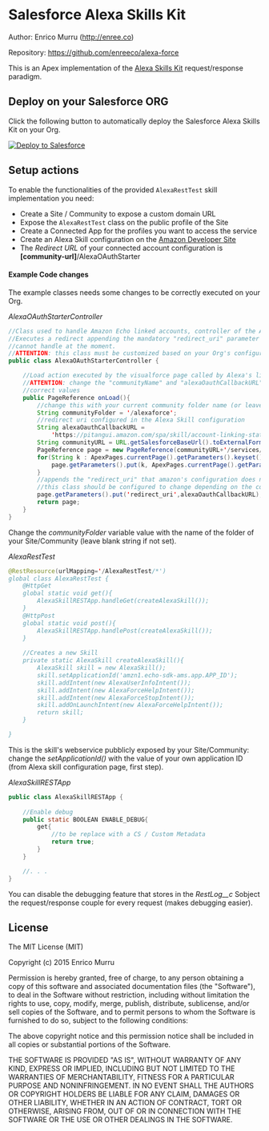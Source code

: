 # Salesforce Alexa Skills Kit

Author: Enrico Murru (http://enree.co)

Repository: https://github.com/enreeco/alexa-force

This is an Apex implementation of the [Alexa Skills Kit](https://developer.amazon.com/public/solutions/alexa/alexa-skills-kit) request/response paradigm.

## Deploy on your Salesforce ORG

Click the following button to automatically deploy the Salesforce Alexa Skills Kit on your Org.

<a href="https://githubsfdeploy.herokuapp.com?owner=enreeco&repo=alexa-force">
  <img alt="Deploy to Salesforce"
       src="https://raw.githubusercontent.com/afawcett/githubsfdeploy/master/src/main/webapp/resources/img/deploy.png">
</a>

## Setup actions

To enable the functionalities of the provided `AlexaRestTest` skill implementation you need:

- Create a Site / Community to expose a custom domain URL
- Expose the `AlexaRestTest` class on the public profile of the Site
- Create a Connected App for the profiles you want to access the service
- Create an Alexa Skill configuration on the [Amazon Developer Site](https://developer.amazon.com/public/solutions/devices/echo)
- The *Redirect URL* of your connected account configuration is **[community-url]**/AlexaOAuthStarter


#### Example Code changes

The example classes needs some changes to be correctly executed on your Org.

*AlexaOAuthStarterController*

```java
//Class used to handle Amazon Echo linked accounts, controller of the AlexaOAuthStarter Visualforce page
//Executes a redirect appending the mandatory "redirect_uri" parameter that the Alexa's Skill configuration
//cannot handle at the moment.
//ATTENTION: this class must be customized based on your Org's configuration
public class AlexaOAuthStarterController {

    //Load action executed by the visualforce page called by Alexa's linked account attempt
    //ATTENTION: change the "communityName" and "alexaOauthCallbackURL" variables with the 
    //correct values
    public PageReference onLoad(){
        //change this with your current community folder name (or leave blank string)
        String communityFolder = '/alexaforce';
        //redirect uri configured in the Alexa Skill configuration
        String alexaOauthCallbackURL = 
            'https://pitangui.amazon.com/spa/skill/account-linking-status.html?vendorId=XXXXXXXXX';
        String communityURL = URL.getSalesforceBaseUrl().toExternalForm()+communityFolder;
        PageReference page = new PageReference(communityURL+'/services/oauth2/authorize');
        for(String k : ApexPages.currentPage().getParameters().keyset()){
            page.getParameters().put(k, ApexPages.currentPage().getParameters().get(k));
        }
        //appends the "redirect_uri" that amazon's configuration does not send
        //this class should be configured to change depending on the context (1 visualorce page per skill?)
        page.getParameters().put('redirect_uri',alexaOauthCallbackURL);
        return page;
    }
}
```

Change the *communityFolder* variable value with the name of the folder of your Site/Community (leave blank string if not set).

*AlexaRestTest*

```java
@RestResource(urlMapping='/AlexaRestTest/*')
global class AlexaRestTest {
	@HttpGet
    global static void get(){
        AlexaSkillRESTApp.handleGet(createAlexaSkill());
    }
	@HttpPost
    global static void post(){
        AlexaSkillRESTApp.handlePost(createAlexaSkill());
    }
    
    //Creates a new Skill
    private static AlexaSkill createAlexaSkill(){
        AlexaSkill skill = new AlexaSkill();
        skill.setApplicationId('amzn1.echo-sdk-ams.app.APP_ID');
        skill.addIntent(new AlexaUserInfoIntent());
        skill.addIntent(new AlexaForceHelpIntent());
        skill.addIntent(new AlexaForceStopIntent());
        skill.addOnLaunchIntent(new AlexaForceHelpIntent());
        return skill;
    }

}
```

This is the skill's webservice pubblicly exposed by your Site/Community: change the *setApplicationId()* with the value of your own application ID (from Alexa skill configuration page, first step).

*AlexaSkillRESTApp*

```java
public class AlexaSkillRESTApp {
    
    //Enable debug
    public static BOOLEAN ENABLE_DEBUG{
        get{
            //to be replace with a CS / Custom Metadata
            return true;
        }
    }

    //. . .
}
```

You can disable the debugging feature that stores in the *RestLog__c* Sobject the request/response couple for every request (makes debugging easier).


## License

The MIT License (MIT)

Copyright (c) 2015 Enrico Murru

Permission is hereby granted, free of charge, to any person obtaining a copy
of this software and associated documentation files (the "Software"), to deal
in the Software without restriction, including without limitation the rights
to use, copy, modify, merge, publish, distribute, sublicense, and/or sell
copies of the Software, and to permit persons to whom the Software is
furnished to do so, subject to the following conditions:

The above copyright notice and this permission notice shall be included in all
copies or substantial portions of the Software.

THE SOFTWARE IS PROVIDED "AS IS", WITHOUT WARRANTY OF ANY KIND, EXPRESS OR
IMPLIED, INCLUDING BUT NOT LIMITED TO THE WARRANTIES OF MERCHANTABILITY,
FITNESS FOR A PARTICULAR PURPOSE AND NONINFRINGEMENT. IN NO EVENT SHALL THE
AUTHORS OR COPYRIGHT HOLDERS BE LIABLE FOR ANY CLAIM, DAMAGES OR OTHER
LIABILITY, WHETHER IN AN ACTION OF CONTRACT, TORT OR OTHERWISE, ARISING FROM,
OUT OF OR IN CONNECTION WITH THE SOFTWARE OR THE USE OR OTHER DEALINGS IN THE
SOFTWARE.